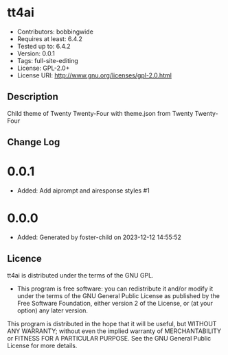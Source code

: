 # tt4ai 
* Contributors: bobbingwide
* Requires at least: 6.4.2
* Tested up to: 6.4.2
* Version: 0.0.1
* Tags: full-site-editing
* License: GPL-2.0+
* License URI: http://www.gnu.org/licenses/gpl-2.0.html

## Description 
Child theme of Twenty Twenty-Four with theme.json from Twenty Twenty-Four

## Change Log 
# 0.0.1 
* Added: Add aiprompt and airesponse styles #1

# 0.0.0 
* Added: Generated by foster-child on 2023-12-12 14:55:52

## Licence 

tt4ai is distributed under the terms of the GNU GPL.

* This program is free software: you can redistribute it and/or modify
it under the terms of the GNU General Public License as published by
the Free Software Foundation, either version 2 of the License, or
(at your option) any later version.

This program is distributed in the hope that it will be useful,
but WITHOUT ANY WARRANTY; without even the implied warranty of
MERCHANTABILITY or FITNESS FOR A PARTICULAR PURPOSE. See the
GNU General Public License for more details.

